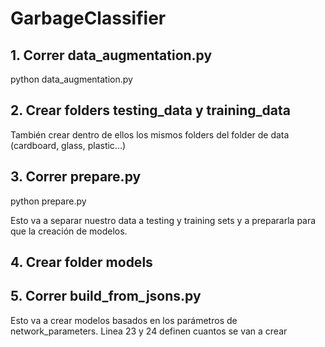 # GarbageClassifier

## 1. Correr data_augmentation.py

python data_augmentation.py

## 2. Crear folders testing_data y training_data

También crear dentro de ellos los mismos folders del folder de data (cardboard, glass, plastic...)

## 3. Correr prepare.py

python prepare.py

Esto va a separar nuestro data a testing y training sets y a prepararla para que la creación de modelos.


## 4. Crear folder models

## 5. Correr build_from_jsons.py

Esto va a crear modelos basados en los parámetros de network_parameters. Linea 23 y 24 definen cuantos se van a crear

